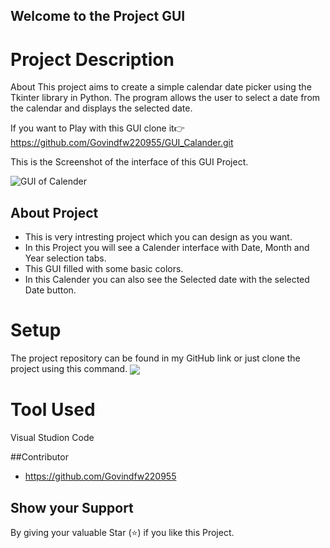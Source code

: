 ## Welcome to the Project GUI

# Project Description
About
This project aims to create a simple calendar date picker using the Tkinter library in Python. The program allows the user to select a date from the calendar and displays the selected date.

If you want to Play with this GUI clone it👉  https://github.com/Govindfw220955/GUI_Calander.git

This is the Screenshot of the interface of this GUI Project.

<img align="center" src="https://github.com/Govindfw220955/GUI_Calander/blob/main/Screenshot%202024-02-27%20184016.png" alt="GUI of Calender"  />

## About Project 
* This is very intresting project which you can design as you want.
* In this Project you will see a Calender interface with Date, Month and Year selection tabs.
* This GUI filled with some basic colors.
* In this Calender you can also see the Selected date with the selected Date button.

# Setup
The project repository can be found in my GitHub link  or  just clone the project using this command.
<img align="center" src="https://github.com/Govindfw220955/GUI_Calander/blob/main/Screenshot%202024-02-27%20191119.png" />

# Tool Used 
Visual Studion Code

##Contributor
* https://github.com/Govindfw220955

## Show your Support 
 By giving your valuable Star (⭐) if you like this Project.
